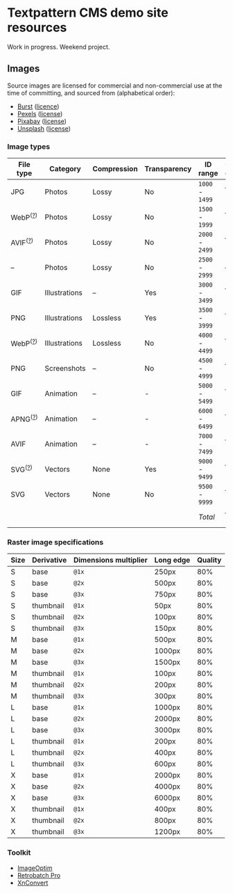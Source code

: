 # Textpattern CMS demo site resources

Work in progress. Weekend project.

## Images

Source images are licensed for commercial and non-commercial use at the time of committing, and sourced from (alphabetical order):

* [Burst](https://burst.shopify.com) ([licence](https://burst.shopify.com/legal/terms))
* [Pexels](https://www.pexels.com) ([license](https://www.pexels.com/photo-license/))
* [Pixabay](https://pixabay.com) ([license](https://pixabay.com/service/terms/#license))
* [Unsplash](https://unsplash.com) ([license](https://unsplash.com/license))

### Image types

| File type | Category | Compression | Transparency | ID range | Count / (target) |
|---|---|---|---|---|---|
| JPG | Photos | Lossy | No | `1000` - `1499` | – / (150) |
| WebP<sup>([?](https://caniuse.com/webp))</sup> | Photos | Lossy | No | `1500` - `1999` | – / (150) |
| AVIF<sup>([?](https://caniuse.com/avif))</sup> | Photos | Lossy | No | `2000` - `2499` | – / (150) |
| – | Photos | Lossy | No | `2500` - `2999` | – / (–) |
| GIF | Illustrations | – | Yes | `3000` - `3499` | – / (150) |
| PNG | Illustrations | Lossless | Yes | `3500` - `3999` | – / (150) |
| WebP<sup>([?](https://caniuse.com/webp))</sup> | Illustrations | Lossless | No | `4000` - `4499` | – / (150) |
| PNG | Screenshots | – | No | `4500` - `4999` | – / (150) |
| GIF | Animation | – | - | `5000` - `5499` | – / (150) |
| APNG<sup>([?](https://caniuse.com/apng))</sup> | Animation | – | - | `6000` - `6499` | – / (100) |
| AVIF | Animation | – | - | `7000` - `7499` | – / (100) |
| SVG<sup>([?](https://caniuse.com/svg))</sup> | Vectors | None | Yes | `9000` - `9499` | – / (100) |
| SVG | Vectors | None | No | `9500` - `9999` | – / (100) |
| | | | | *Total* | – / – (–%) |


### Raster image specifications

| Size | Derivative | Dimensions multiplier | Long edge | Quality |
|---|---|---|---|---|
| S | base | `@1x` | 250px | 80% |
| S | base | `@2x` | 500px | 80% |
| S | base | `@3x` | 750px | 80% |
| S | thumbnail | `@1x` | 50px | 80% |
| S | thumbnail | `@2x` | 100px | 80% |
| S | thumbnail | `@3x` | 150px | 80% |
| M | base | `@1x` | 500px | 80% |
| M | base | `@2x` | 1000px | 80% |
| M | base | `@3x` | 1500px | 80% |
| M | thumbnail | `@1x` | 100px | 80% |
| M | thumbnail | `@2x` | 200px | 80% |
| M | thumbnail | `@3x` | 300px | 80% |
| L | base | `@1x` | 1000px | 80% |
| L | base | `@2x` | 2000px | 80% |
| L | base | `@3x` | 3000px | 80% |
| L | thumbnail | `@1x` | 200px | 80% |
| L | thumbnail | `@2x` | 400px | 80% |
| L | thumbnail | `@3x` | 600px | 80% |
| X | base | `@1x` | 2000px | 80% |
| X | base | `@2x` | 4000px | 80% |
| X | base | `@3x` | 6000px | 80% |
| X | thumbnail | `@1x` | 400px | 80% |
| X | thumbnail | `@2x` | 800px | 80% |
| X | thumbnail | `@3x` | 1200px | 80% |

### Toolkit

* [ImageOptim](https://imageoptim.com/)
* [Retrobatch Pro](https://flyingmeat.com/retrobatch/)
* [XnConvert](https://www.xnview.com/en/xnconvert/)
